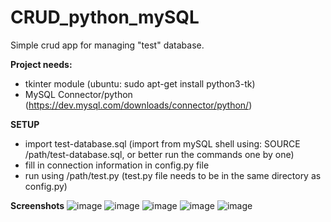 # CRUD_python_mySQL
Simple crud app for managing "test" database.

**Project needs:**
- tkinter module (ubuntu: sudo apt-get install python3-tk)
- MySQL Connector/python (https://dev.mysql.com/downloads/connector/python/) 

**SETUP**
- import test-database.sql (import from mySQL shell using: SOURCE /path/test-database.sql, or better run the commands one by one)
- fill in connection information in config.py file
- run using /path/test.py (test.py file needs to be in the same directory as config.py)

**Screenshots**
![image](https://user-images.githubusercontent.com/70597344/116439455-dab35280-a84f-11eb-93ea-89715d4118ed.png)
![image](https://user-images.githubusercontent.com/70597344/116439548-f7e82100-a84f-11eb-8643-c95a661f065d.png)
![image](https://user-images.githubusercontent.com/70597344/116439612-09312d80-a850-11eb-8855-1e150fd9ad17.png)
![image](https://user-images.githubusercontent.com/70597344/116439682-19e1a380-a850-11eb-9702-6db22d5b01d0.png)
![image](https://user-images.githubusercontent.com/70597344/116439747-2b2ab000-a850-11eb-891b-663269a8c231.png)
